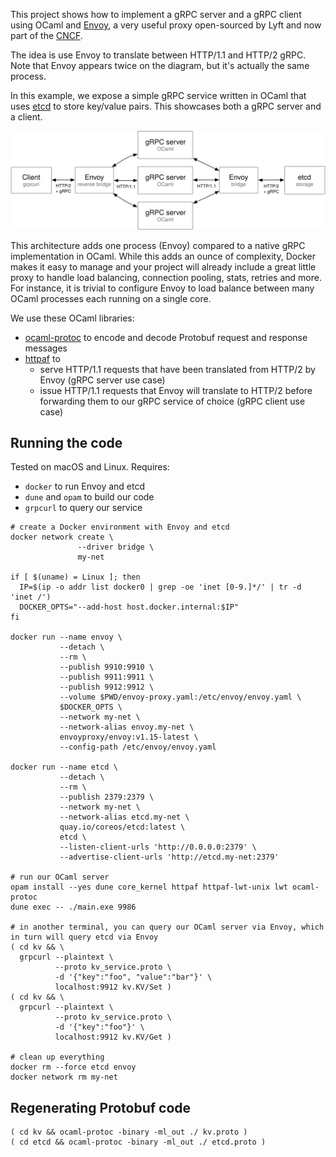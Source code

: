 This project shows how to implement a gRPC server and a gRPC client using OCaml and [Envoy](https://www.envoyproxy.io/), a very useful proxy open-sourced by Lyft and now part of the [CNCF](https://www.cncf.io/).

The idea is use Envoy to translate between HTTP/1.1 and HTTP/2 gRPC. Note that Envoy appears twice on the diagram, but it's actually the same process.

In this example, we expose a simple gRPC service written in OCaml that uses [etcd](https://etcd.io/) to store key/value pairs. This showcases both a gRPC server and a client.


![Schema](schema.svg)


This architecture adds one process (Envoy) compared to a native gRPC implementation in OCaml. While this adds an ounce of complexity, Docker makes it easy to manage and your project will already include a great little proxy to handle load balancing, connection pooling, stats, retries and more. For instance, it is trivial to configure Envoy to load balance between many OCaml processes each running on a single core.

We use these OCaml libraries:

- [ocaml-protoc](https://github.com/mransan/ocaml-protoc) to encode and decode Protobuf request and response messages
- [httpaf](https://github.com/inhabitedtype/httpaf) to
  - serve HTTP/1.1 requests that have been translated from HTTP/2 by Envoy (gRPC server use case)
  - issue HTTP/1.1 requests that Envoy will translate to HTTP/2 before forwarding them to our gRPC service of choice (gRPC client use case)

## Running the code

Tested on macOS and Linux. Requires:
- `docker` to run Envoy and etcd
- `dune` and `opam` to build our code
- `grpcurl` to query our service

```
# create a Docker environment with Envoy and etcd
docker network create \
               --driver bridge \
               my-net

if [ $(uname) = Linux ]; then
  IP=$(ip -o addr list docker0 | grep -oe 'inet [0-9.]*/' | tr -d 'inet /')
  DOCKER_OPTS="--add-host host.docker.internal:$IP"
fi

docker run --name envoy \
           --detach \
           --rm \
           --publish 9910:9910 \
           --publish 9911:9911 \
           --publish 9912:9912 \
           --volume $PWD/envoy-proxy.yaml:/etc/envoy/envoy.yaml \
           $DOCKER_OPTS \
           --network my-net \
           --network-alias envoy.my-net \
           envoyproxy/envoy:v1.15-latest \
           --config-path /etc/envoy/envoy.yaml
           
docker run --name etcd \
           --detach \
           --rm \
           --publish 2379:2379 \
           --network my-net \
           --network-alias etcd.my-net \
           quay.io/coreos/etcd:latest \
           etcd \
           --listen-client-urls 'http://0.0.0.0:2379' \
           --advertise-client-urls 'http://etcd.my-net:2379'
           
# run our OCaml server
opam install --yes dune core_kernel httpaf httpaf-lwt-unix lwt ocaml-protoc
dune exec -- ./main.exe 9986
           
# in another terminal, you can query our OCaml server via Envoy, which in turn will query etcd via Envoy
( cd kv && \
  grpcurl --plaintext \
          --proto kv_service.proto \
          -d '{"key":"foo", "value":"bar"}' \
          localhost:9912 kv.KV/Set )
( cd kv && \
  grpcurl --plaintext \
          --proto kv_service.proto \
          -d '{"key":"foo"}' \
          localhost:9912 kv.KV/Get )

# clean up everything
docker rm --force etcd envoy
docker network rm my-net
```

## Regenerating Protobuf code

```
( cd kv && ocaml-protoc -binary -ml_out ./ kv.proto )
( cd etcd && ocaml-protoc -binary -ml_out ./ etcd.proto )
```

